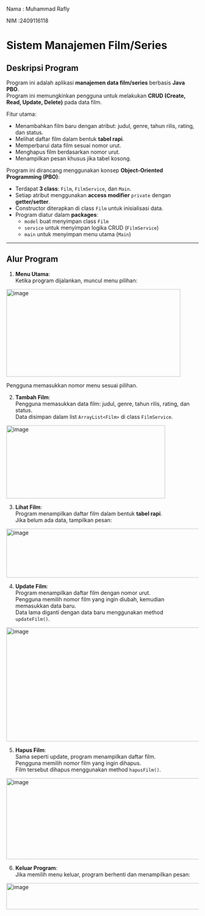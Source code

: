 Nama : Muhammad Rafly

NIM :2409116118

# Sistem Manajemen Film/Series

## Deskripsi Program
Program ini adalah aplikasi **manajemen data film/series** berbasis **Java PBO**.  
Program ini memungkinkan pengguna untuk melakukan **CRUD (Create, Read, Update, Delete)** pada data film.  

Fitur utama:  
- Menambahkan film baru dengan atribut: judul, genre, tahun rilis, rating, dan status.  
- Melihat daftar film dalam bentuk **tabel rapi**.  
- Memperbarui data film sesuai nomor urut.  
- Menghapus film berdasarkan nomor urut.  
- Menampilkan pesan khusus jika tabel kosong.  

Program ini dirancang menggunakan konsep **Object-Oriented Programming (PBO)**:  
- Terdapat **3 class**: `Film`, `FilmService`, dan `Main`.  
- Setiap atribut menggunakan **access modifier** `private` dengan **getter/setter**.  
- Constructor diterapkan di class `Film` untuk inisialisasi data.  
- Program diatur dalam **packages**:  
  - `model` buat menyimpan class `Film`  
  - `service` untuk menyimpan logika CRUD (`FilmService`)  
  - `main` untuk menyimpan menu utama (`Main`)  

---

## Alur Program
1. **Menu Utama**:  
   Ketika program dijalankan, muncul menu pilihan:  

<img width="456" height="229" alt="image" src="https://github.com/user-attachments/assets/961c7768-83a9-49be-bb12-457b2629609a" />

Pengguna memasukkan nomor menu sesuai pilihan.  

2. **Tambah Film**:  
Pengguna memasukkan data film: judul, genre, tahun rilis, rating, dan status.  
Data disimpan dalam list `ArrayList<Film>` di class `FilmService`.  

<img width="416" height="191" alt="image" src="https://github.com/user-attachments/assets/30ff3456-c800-4856-b6df-65477ff8bb8d" />


3. **Lihat Film**:  
Program menampilkan daftar film dalam bentuk **tabel rapi**.  
Jika belum ada data, tampilkan pesan:  

<img width="812" height="128" alt="image" src="https://github.com/user-attachments/assets/f84e3f75-6c64-4d28-a8b2-bed85d021bb7" />

4. **Update Film**:  
Program menampilkan daftar film dengan nomor urut.  
Pengguna memilih nomor film yang ingin diubah, kemudian memasukkan data baru.  
Data lama diganti dengan data baru menggunakan method `updateFilm()`.  

<img width="896" height="298" alt="image" src="https://github.com/user-attachments/assets/022d3782-48fd-4561-83b7-149904837f87" />


5. **Hapus Film**:  
Sama seperti update, program menampilkan daftar film.  
Pengguna memilih nomor film yang ingin dihapus.  
Film tersebut dihapus menggunakan method `hapusFilm()`.  

<img width="871" height="212" alt="image" src="https://github.com/user-attachments/assets/3e7e0f86-01ab-4c41-9199-5c9d78c30ba8" />

6. **Keluar Program**:  
Jika memilih menu keluar, program berhenti dan menampilkan pesan:  

<img width="908" height="69" alt="image" src="https://github.com/user-attachments/assets/a6e49dbd-e3e0-4a55-94fc-dc0a64b2dc64" />
